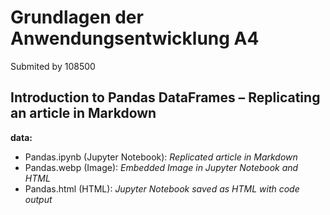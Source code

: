 
# Grundlagen der Anwendungsentwicklung A4

Submited by 108500

## Introduction to Pandas DataFrames – Replicating an article in Markdown

**data:**

- Pandas.ipynb (Jupyter Notebook): *Replicated article in Markdown*
- Pandas.webp (Image): *Embedded Image in Jupyter Notebook and HTML*
- Pandas.html (HTML): *Jupyter Notebook saved as HTML with code output*
